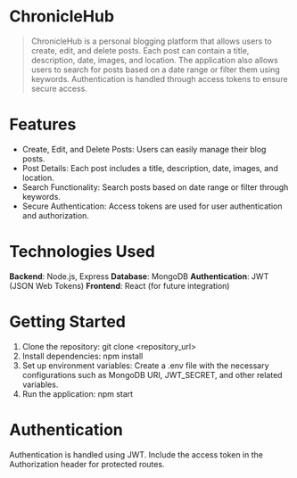 # ChronicleHub

> ChronicleHub is a personal blogging platform that allows users to create, edit, and delete posts. Each post can contain a title, description, date, images, and location. The application also allows users to search for posts based on a date range or filter them using keywords. Authentication is handled through access tokens to ensure secure access.

# Features
- Create, Edit, and Delete Posts: Users can easily manage their blog posts.
- Post Details: Each post includes a title, description, date, images, and location.
- Search Functionality: Search posts based on date range or filter through keywords.
- Secure Authentication: Access tokens are used for user authentication and authorization.

# Technologies Used
**Backend**: Node.js, Express 
**Database**: MongoDB 
**Authentication**: JWT (JSON Web Tokens) 
**Frontend**: React (for future integration) 

# Getting Started
1. Clone the repository: git clone <repository_url>
2. Install dependencies: npm install
3. Set up environment variables: Create a .env file with the necessary configurations such as MongoDB URI, JWT_SECRET, and other related variables.
4. Run the application: npm start

# Authentication
Authentication is handled using JWT. Include the access token in the Authorization header for protected routes.

